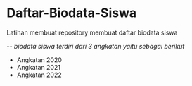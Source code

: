 Daftar-Biodata-Siswa
==
Latihan membuat repository membuat daftar biodata siswa

--
*biodata siswa terdiri dari 3 angkatan yaitu sebagai berikut*
- Angkatan 2020
- Angkatan 2021
- Angkatan 2022

